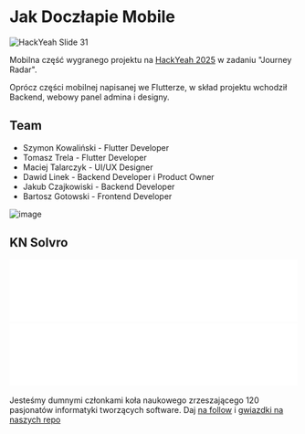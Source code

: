 # Jak Doczłapie Mobile
![HackYeah Slide 31](https://github.com/user-attachments/assets/a8f1f27b-578c-44fa-b707-0d6f02a32293)




Mobilna część wygranego projektu na [HackYeah 2025](https://challengerocket.com/hackyeah-2025) w zadaniu "Journey Radar". 

Oprócz części mobilnej napisanej we Flutterze, w skład projektu wchodził Backend, webowy panel admina i designy.

## Team
- Szymon Kowaliński - Flutter Developer
- Tomasz Trela - Flutter Developer
- Maciej Talarczyk - UI/UX Designer
- Dawid Linek - Backend Developer i Product Owner
- Jakub Czajkowiski - Backend Developer
- Bartosz Gotowski - Frontend Developer

<img  alt="image" src="https://github.com/user-attachments/assets/5ae14441-1f44-46b1-bb64-d7c5459c9846" />


## KN Solvro

![Solvro banner](https://github.com/Solvro/backend-topwr-sks/blob/main/assets/solvro_dark.png#gh-dark-mode-only)
![Solvro banner](https://github.com/Solvro/backend-topwr-sks/blob/main/assets/solvro_dark.png#gh-light-mode-only)

Jesteśmy dumnymi członkami koła naukowego zrzeszającego 120 pasjonatów informatyki tworzących software. Daj [na follow](https://github.com/Solvro) i [gwiazdki na naszych repo](https://github.com/Solvro/mobile-topwr)
